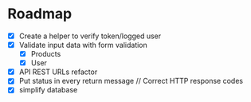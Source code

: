  # Roadmap

 - [x] Create a helper to verify token/logged user
 - [x] Validate input data with form validation
    - [X] Products
    - [x] User
 - [X] API REST URLs refactor
 - [x] Put status in every return message // Correct HTTP response codes
 - [x] simplify database